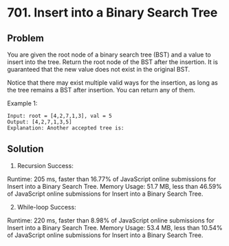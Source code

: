 # 701. Insert into a Binary Search Tree

## Problem
You are given the root node of a binary search tree (BST) and a value to insert into the tree. Return the root node of the BST after the insertion. It is guaranteed that the new value does not exist in the original BST.

Notice that there may exist multiple valid ways for the insertion, as long as the tree remains a BST after insertion. You can return any of them.

Example 1:
```dash
Input: root = [4,2,7,1,3], val = 5
Output: [4,2,7,1,3,5]
Explanation: Another accepted tree is:
```

## Solution
1. Recursion
Success:

Runtime: 205 ms, faster than 16.77% of JavaScript online submissions for Insert into a Binary Search Tree.
Memory Usage: 51.7 MB, less than 46.59% of JavaScript online submissions for Insert into a Binary Search Tree.

2. While-loop
Success:

Runtime: 220 ms, faster than 8.98% of JavaScript online submissions for Insert into a Binary Search Tree.
Memory Usage: 53.4 MB, less than 10.54% of JavaScript online submissions for Insert into a Binary Search Tree.

